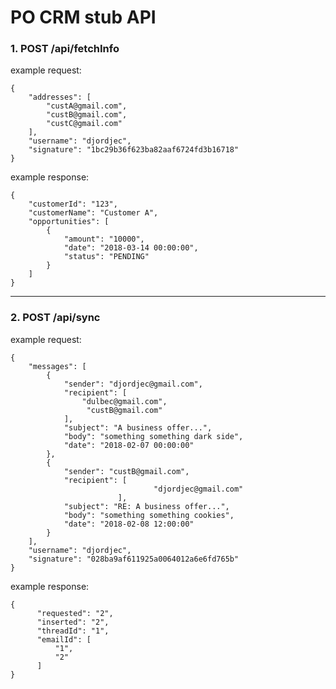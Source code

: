 PO CRM stub API
===============

### 1. POST /api/fetchInfo

example request:
```
{
	"addresses": [
		"custA@gmail.com",
		"custB@gmail.com",
		"custC@gmail.com"
	],
	"username": "djordjec",
	"signature": "1bc29b36f623ba82aaf6724fd3b16718"
}
```

example response:
```
{
	"customerId": "123",
	"customerName": "Customer A",
	"opportunities": [
		{
			"amount": "10000",
			"date": "2018-03-14 00:00:00",
			"status": "PENDING"
		}
	]
}
```


-----------------

### 2. POST /api/sync

example request:
```
{
	"messages": [
		{
			"sender": "djordjec@gmail.com",
			"recipient": [
				"dulbec@gmail.com",
				 "custB@gmail.com"
			],
			"subject": "A business offer...",
			"body": "something something dark side",
			"date": "2018-02-07 00:00:00"
		},
		{
			"sender": "custB@gmail.com",
			"recipient": [
                                "djordjec@gmail.com"
                        ],
			"subject": "RE: A business offer...",
			"body": "something something cookies",
			"date": "2018-02-08 12:00:00"
		}
	],
	"username": "djordjec",
	"signature": "028ba9af611925a0064012a6e6fd765b"
}
```

example response:
```
{
      "requested": "2",
      "inserted": "2",
      "threadId": "1",
      "emailId": [
          "1",
          "2"
      ]
}
```
